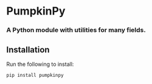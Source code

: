 # PumpkinPy
### A Python module with utilities for many fields.

## Installation

Run the following to install:

```python
pip install pumpkinpy
```
